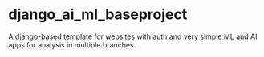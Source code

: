 # django_ai_ml_baseproject
A django-based template for websites with auth and very simple ML and AI apps for analysis in multiple branches.
